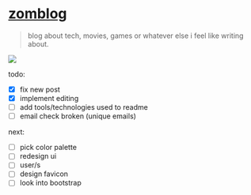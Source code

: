 # [zomblog](https://github.com/djangothesolarboy/zomblog)

> blog about tech, movies, games or whatever else i feel like writing about.

![](https://github.com/djangothesolarboy/zomblog)

todo:
- [x] fix new post
- [x] implement editing
- [ ] add tools/technologies used to readme
- [ ] email check broken (unique emails)

next:
- [ ] pick color palette
- [ ] redesign ui
- [ ] user/s
- [ ] design favicon
- [ ] look into bootstrap